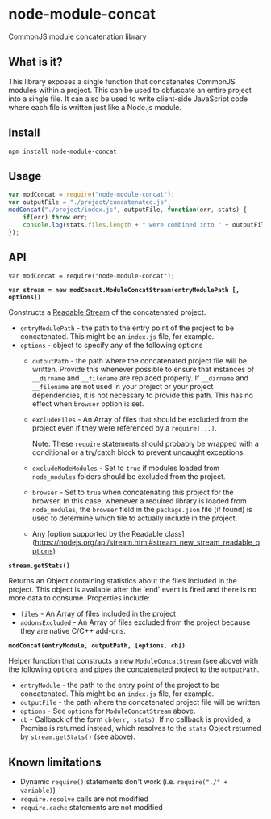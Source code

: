 # node-module-concat
CommonJS module concatenation library

## What is it?
This library exposes a single function that concatenates CommonJS modules
within a project.  This can be used to obfuscate an entire project into a
single file.  It can also be used to write client-side JavaScript code where
each file is written just like a Node.js module.

## Install

`npm install node-module-concat`

## Usage

```javascript
var modConcat = require("node-module-concat");
var outputFile = "./project/concatenated.js";
modConcat("./project/index.js", outputFile, function(err, stats) {
	if(err) throw err;
	console.log(stats.files.length + " were combined into " + outputFile);
});
```

## API

`var modConcat = require("node-module-concat");`

**`var stream = new modConcat.ModuleConcatStream(entryModulePath [, options])`**

Constructs a [Readable Stream](https://nodejs.org/api/stream.html#stream_class_stream_readable)
of the concatenated project.
- `entryModulePath` - the path to the entry point of the project to be
	concatenated.  This might be an `index.js` file, for example.
- `options` - object to specify any of the following options
	- `outputPath` - the path where the concatenated project file will be
		written.  Provide this whenever possible to ensure that instances
		of `__dirname` and `__filename` are replaced properly.  If
		`__dirname` and `__filename` are not used in your project or your
		project dependencies, it is not necessary to provide this path.  This
		has no effect when `browser` option is set.
	- `excludeFiles` - An Array of files that should be excluded from the
		project even if they were referenced by a `require(...)`.

		Note: These `require` statements should probably be wrapped with a
		conditional or a try/catch block to prevent uncaught exceptions.
	- `excludeNodeModules` - Set to `true` if modules loaded from
		`node_modules` folders should be excluded from the project.
	- `browser` - Set to `true` when concatenating this project for the
		browser.  In this case, whenever a required library is loaded from
		`node_modules`, the `browser` field in the `package.json` file (if
		found) is used to determine which file to actually include in the
		project.
	- Any [option supported by the Readable class]
		(https://nodejs.org/api/stream.html#stream_new_stream_readable_options)

**`stream.getStats()`**

Returns an Object containing statistics about the files included in the
project.  This object is available after the 'end' event is fired and there
is no more data to consume.  Properties include:
- `files` - An Array of files included in the project
- `addonsExcluded` - An Array of files excluded from the project because
	they are native C/C++ add-ons.

**`modConcat(entryModule, outputPath, [options, cb])`**

Helper function that constructs a new `ModuleConcatStream` (see above) with
the following options and pipes the concatenated project to the `outputPath`.

- `entryModule` - the path to the entry point of the project to be
	concatenated.  This might be an `index.js` file, for example.
- `outputFile` - the path where the concatenated project file will be
	written.
- `options` - See `options` for `ModuleConcatStream` above.
- `cb` - Callback of the form `cb(err, stats)`.  If no callback is provided,
	a Promise is returned instead, which resolves to the `stats` Object returned
	by `stream.getStats()` (see above).

## Known limitations
- Dynamic `require()` statements don't work
	(i.e. `require("./" + variable)`)
- `require.resolve` calls are not modified
- `require.cache` statements are not modified
